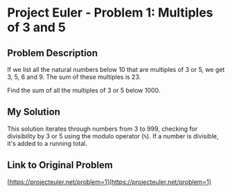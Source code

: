 # Project Euler - Problem 1: Multiples of 3 and 5

## Problem Description

If we list all the natural numbers below 10 that are multiples of 3 or 5, we get 3, 5, 6 and 9. The sum of these multiples is 23.

Find the sum of all the multiples of 3 or 5 below 1000.

## My Solution

This solution iterates through numbers from 3 to 999, checking for divisibility by 3 or 5 using the modulo operator (`%`). If a number is divisible, it's added to a running total.

## Link to Original Problem

[https://projecteuler.net/problem=1](https://projecteuler.net/problem=1)